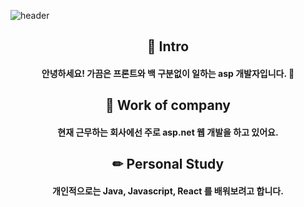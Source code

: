 <!--### Hi there 👋-->

![header](https://capsule-render.vercel.app/api?type=shark&color=auto&height=200&text=Welcome&fontAlign=60&rotate=13&fontAlignY=25&desc=I%20am%20dodlfhd1%20&descAlign=70.&descAlignY=88)

<div align=center>
  <h2>🙌 Intro</h2>
</div>
<div align=center>
  <h4> 안녕하세요! 가끔은 프론트와 백 구분없이 일하는 asp 개발자입니다. 💚 </h4>
</div>
<div align=center>
  <h2>🏢 Work of company</h2>
</div>
<div align=center>
  <h4> 현재 근무하는 회사에선 주로 asp.net 웹 개발을 하고 있어요. </h4>
</div>
<div align=center>
  <h2>✏ Personal Study</h2>
</div>
<div align=center>
  <h4> 개인적으로는 Java, Javascript, React 를 배워보려고 합니다. </h4>
</div>

<!--
**dodlfhd1/dodlfhd1** is a ✨ _special_ ✨ repository because its `README.md` (this file) appears on your GitHub profile.

Here are some ideas to get you started:

- 🔭 I’m currently working on ...
- 🌱 I’m currently learning ...
- 👯 I’m looking to collaborate on ...
- 🤔 I’m looking for help with ...
- 💬 Ask me about ...
- 📫 How to reach me: ...
- 😄 Pronouns: ...
- ⚡ Fun fact: ...
-->
